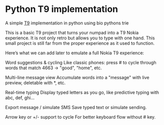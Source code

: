 Python T9 implementation
====================================

A simple [T9](https://en.wikipedia.org/wiki/T9_(predictive_text)) implementation in python using bio pythons trie

This is a basic T9 project that turns your numpad into a T9 Nokia experience.
It is not only retro but allows you to type with one hand. 
This small project is still far from the proper experience as it used to function. 

Here’s what we can add later to emulate a full Nokia T9 experience:

Word suggestions & cycling
Like classic phones: press # to cycle through words that match 4663 → "good", "home", etc.

Multi-line message view
Accumulate words into a "message" with live preview, deletable with *, etc.

Real-time typing
Display typed letters as you go, like predictive typing with abc, def, ghi...

Export message / simulate SMS
Save typed text or simulate sending.

Arrow key or +/- support to cycle
For better keyboard flow without # key.
